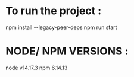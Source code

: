 # To run the project :

npm install --legacy-peer-deps
npm run start

# NODE/ NPM VERSIONS :
node v14.17.3
npm 6.14.13